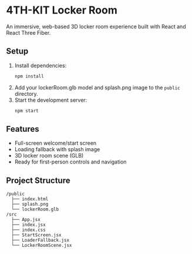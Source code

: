 # 4TH-KIT Locker Room

An immersive, web-based 3D locker room experience built with React and React Three Fiber.

## Setup

1. Install dependencies:
   ```bash
   npm install
   ```
2. Add your lockerRoom.glb model and splash.png image to the `public` directory.
3. Start the development server:
   ```bash
   npm start
   ```

## Features
- Full-screen welcome/start screen
- Loading fallback with splash image
- 3D locker room scene (GLB)
- Ready for first-person controls and navigation

## Project Structure
```
/public
  ├── index.html
  ├── splash.png
  └── lockerRoom.glb
/src
  ├── App.jsx
  ├── index.jsx
  ├── index.css
  ├── StartScreen.jsx
  ├── LoaderFallback.jsx
  └── LockerRoomScene.jsx
```
